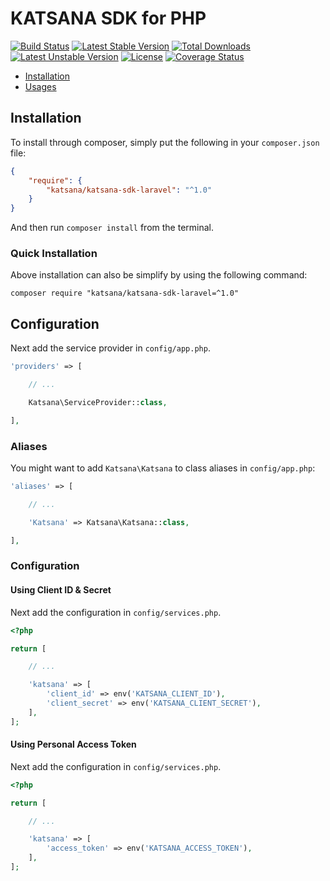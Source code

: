 KATSANA SDK for PHP
==============

[![Build Status](https://travis-ci.org/katsana/katsana-sdk-laravel.svg?branch=master)](https://travis-ci.org/katsana/katsana-sdk-laravel)
[![Latest Stable Version](https://poser.pugx.org/katsana/katsana-sdk-laravel/v/stable)](https://packagist.org/packages/katsana/katsana-sdk-laravel)
[![Total Downloads](https://poser.pugx.org/katsana/katsana-sdk-laravel/downloads)](https://packagist.org/packages/katsana/katsana-sdk-laravel)
[![Latest Unstable Version](https://poser.pugx.org/katsana/katsana-sdk-laravel/v/unstable)](https://packagist.org/packages/katsana/katsana-sdk-laravel)
[![License](https://poser.pugx.org/katsana/katsana-sdk-laravel/license)](https://packagist.org/packages/katsana/katsana-sdk-laravel)
[![Coverage Status](https://coveralls.io/repos/github/katsana/katsana-sdk-laravel/badge.svg?branch=master)](https://coveralls.io/github/katsana/katsana-sdk-laravel?branch=master)

* [Installation](#installation)
* [Usages](#usages)

## Installation

To install through composer, simply put the following in your `composer.json` file:

```json
{
    "require": {
        "katsana/katsana-sdk-laravel": "^1.0"
    }
}
```

And then run `composer install` from the terminal.

### Quick Installation

Above installation can also be simplify by using the following command:

    composer require "katsana/katsana-sdk-laravel=^1.0"

## Configuration

Next add the service provider in `config/app.php`.

```php
'providers' => [

    // ...

    Katsana\ServiceProvider::class,

],
```

### Aliases

You might want to add `Katsana\Katsana` to class aliases in `config/app.php`:

```php
'aliases' => [

    // ...

    'Katsana' => Katsana\Katsana::class,

],
```

### Configuration

#### Using Client ID & Secret

Next add the configuration in `config/services.php`.

```php
<?php 

return [

    // ...

    'katsana' => [
        'client_id' => env('KATSANA_CLIENT_ID'),
        'client_secret' => env('KATSANA_CLIENT_SECRET'),
    ],
];
```

#### Using Personal Access Token

Next add the configuration in `config/services.php`.

```php
<?php 

return [

    // ...

    'katsana' => [
        'access_token' => env('KATSANA_ACCESS_TOKEN'),
    ],
];
```
